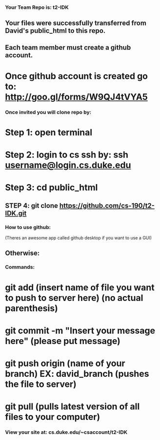 ### Your Team Repo is: t2-IDK

## Your files were successfully transferred from David's public_html to this repo.

## Each team member must create a github account.

# Once github account is created go to: http://goo.gl/forms/W9QJ4tVYA5

### Once invited you will clone repo by:


# Step 1: open terminal
# Step 2: login to cs ssh by: ssh username@login.cs.duke.edu
# Step 3: cd public_html
## STEP 4: git clone https://github.com/cs-190/t2-IDK.git


### How to use github:
(Theres an awesome app called github desktop if you want to use a GUI)

## Otherwise:

### Commands:

# git add (insert name of file you want to push to server here) (no actual parenthesis)
# git commit -m "Insert your message here" (please put message)
# git push origin (name of your branch) EX: david_branch (pushes the file to server)
# git pull (pulls latest version of all files to your computer)



### View your site at: cs.duke.edu/~csaccount/t2-IDK
